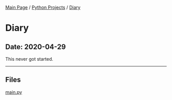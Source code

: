 [Main Page](/) / [Python Projects](/python) / [Diary](/python/2020-04-29_Diary)

# Diary

## Date: 2020-04-29

This never got started.

-----

## Files

[main.py](main.py)